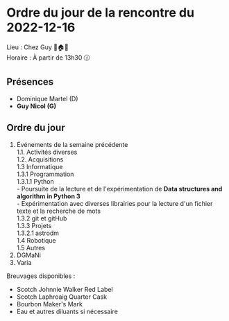 # Ordre du jour de la rencontre du 2022-12-16
Lieu :    Chez Guy 🌲🏠🌳  
Horaire : À partir de 13h30 🕜  
## Présences
* Dominique Martel (D)
* **Guy Nicol (G)**

## Ordre du jour
1. Événements de la semaine précédente  
  1.1.  Activités diverses  
  1.2.  Acquisitions  
  1.3 Informatique  
    1.3.1 Programmation  
      1.3.1.1 Python  
               - Poursuite de la lecture et de l'expérimentation de **Data structures and algorithm in Python 3**  
               - Expérimentation avec diverses librairies pour la lecture d'un fichier texte et la recherche de mots  
    1.3.2 git et gitHub  
    1.3.3 Projets  
      1.3.2.1 astrodm  
  1.4 Robotique  
  1.5 Autres 
2. DGMaNi  
3. Varia  



Breuvages disponibles :
  * Scotch Johnnie Walker Red Label
  * Scotch Laphroaig Quarter Cask
  * Bourbon Maker's Mark
  * Eau et autres diluants si nécessaire
